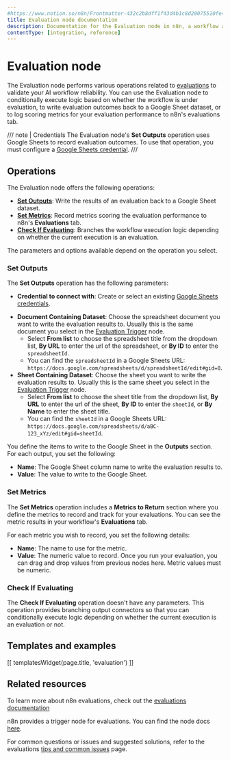 ```yaml
---
#https://www.notion.so/n8n/Frontmatter-432c2b8dff1f43d4b1c8d20075510fe4
title: Evaluation node documentation
description: Documentation for the Evaluation node in n8n, a workflow automation platform. Includes guidance on usage and links to examples.
contentType: [integration, reference]
---
```


# Evaluation node

The Evaluation node performs various operations related to [evaluations](/advanced-ai/evaluations/overview.md) to validate your AI workflow reliability. You can use the Evaluation node to conditionally execute logic based on whether the workflow is under evaluation, to write evaluation outcomes back to a Google Sheet dataset, or to log scoring metrics for your evaluation performance to n8n's evaluations tab.

/// note | Credentials
The Evaluation node's **Set Outputs** operation uses Google Sheets to record evaluation outcomes. To use that operation, you must configure a [Google Sheets credential](/integrations/builtin/credentials/google/index.md).
///

## Operations

The Evaluation node offers the following operations:

* [**Set Outputs**](#set-outputs): Write the results of an evaluation back to a Google Sheet dataset.
* [**Set Metrics**](#set-metrics): Record metrics scoring the evaluation performance to n8n's **Evaluations** tab.
* [**Check If Evaluating**](#check-if-evaluating): Branches the workflow execution logic depending on whether the current execution is an evaluation.

The parameters and options available depend on the operation you select.

### Set Outputs

The **Set Outputs** operation has the following parameters:

- **Credential to connect with**: Create or select an existing [Google Sheets credentials](/integrations/builtin/credentials/google/index.md).
* **Document Containing Dataset**: Choose the spreadsheet document you want to write the evaluation results to. Usually this is the same document you select in the [Evaluation Trigger](/integrations/builtin/core-nodes/n8n-nodes-base.evaluationtrigger.md) node.
    * Select **From list** to choose the spreadsheet title from the dropdown list, **By URL** to enter the url of the spreadsheet, or **By ID** to enter the `spreadsheetId`. 
    * You can find the `spreadsheetId` in a Google Sheets URL: `https://docs.google.com/spreadsheets/d/spreadsheetId/edit#gid=0`.
* **Sheet Containing Dataset**: Choose the sheet you want to write the evaluation results to. Usually this is the same sheet you select in the [Evaluation Trigger](/integrations/builtin/core-nodes/n8n-nodes-base.evaluationtrigger.md) node.
    * Select **From list** to choose the sheet title from the dropdown list, **By URL** to enter the url of the sheet, **By ID** to enter the `sheetId`, or **By Name** to enter the sheet title. 
    * You can find the `sheetId` in a Google Sheets URL: `https://docs.google.com/spreadsheets/d/aBC-123_xYz/edit#gid=sheetId`. 

You define the items to write to the Google Sheet in the **Outputs** section. For each output, you set the following:

* **Name**: The Google Sheet column name to write the evaluation results to.
* **Value**: The value to write to the Google Sheet.

### Set Metrics

The **Set Metrics** operation includes a **Metrics to Return** section where you define the metrics to record and track for your evaluations. You can see the metric results in your workflow's **Evaluations** tab.

For each metric you wish to record, you set the following details:

* **Name**: The name to use for the metric.
* **Value**: The numeric value to record. Once you run your evaluation, you can drag and drop values from previous nodes here. Metric values must be numeric.

### Check If Evaluating

The **Check If Evaluating** operation doesn't have any parameters. This operation provides branching output connectors so that you can conditionally execute logic depending on whether the current execution is an evaluation or not.

## Templates and examples

<!-- see https://www.notion.so/n8n/Pull-in-templates-for-the-integrations-pages-37c716837b804d30a33b47475f6e3780 -->
[[ templatesWidget(page.title, 'evaluation') ]]

## Related resources

To learn more about n8n evaluations, check out the [evaluations documentation](/advanced-ai/evaluations/overview.md)

n8n provides a trigger node for evaluations. You can find the node docs [here](/integrations/builtin/core-nodes/n8n-nodes-base.evaluationtrigger.md).

For common questions or issues and suggested solutions, refer to the evaluations [tips and common issues](/advanced-ai/evaluations/tips-and-common-issues.md) page.
